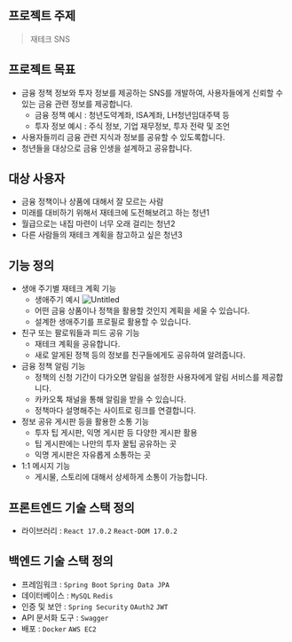 ## 프로젝트 주제

> 재테크 SNS

## 프로젝트 목표

- 금융 정책 정보와 투자 정보를 제공하는 SNS를 개발하여, 사용자들에게 신뢰할 수 있는 금융 관련 정보를 제공합니다.
  - 금융 정책 예시 : 청년도약계좌, ISA계좌, LH청년임대주택 등
  - 투자 정보 예시 : 주식 정보, 기업 재무정보, 투자 전략 및 조언
- 사용자들끼리 금융 관련 지식과 정보를 공유할 수 있도록합니다.
- 청년들을 대상으로 금융 인생을 설계하고 공유합니다.

## 대상 사용자

- 금융 정책이나 상품에 대해서 잘 모르는 사람
- 미래를 대비하기 위해서 재테크에 도전해보려고 하는 청년1
- 월급으로는 내집 마련이 너무 오래 걸리는 청년2
- 다른 사람들의 재테크 계획을 참고하고 싶은 청년3

## 기능 정의

- 생애 주기별 재테크 계획 기능
  - 생애주기 예시
    ![Untitled](https://s3-us-west-2.amazonaws.com/secure.notion-static.com/e03ac437-1e9b-40c0-bfd8-3d47be4b35c0/Untitled.png)
  - 어떤 금융 상품이나 정책을 활용할 것인지 계획을 세울 수 있습니다.
  - 설계한 생애주기를 프로필로 활용할 수 있습니다.
- 친구 또는 팔로워들과 피드 공유 기능
  - 재테크 계획을 공유합니다.
  - 새로 알게된 정책 등의 정보를 친구들에게도 공유하여 알려줍니다.
- 금융 정책 알림 기능
  - 정책의 신청 기간이 다가오면 알림을 설정한 사용자에게 알림 서비스를 제공합니다.
  - 카카오톡 채널을 통해 알림을 받을 수 있습니다.
  - 정책마다 설명해주는 사이트로 링크를 연결합니다.
- 정보 공유 게시판 등을 활용한 소통 기능
  - 투자 팁 게시판, 익명 게시판 등 다양한 게시판 활용
  - 팁 게시판에는 나만의 투자 꿀팁 공유하는 곳
  - 익명 게시판은 자유롭게 소통하는 곳
- 1:1 메시지 기능
  - 게시물, 스토리에 대해서 상세하게 소통이 가능합니다.

## 프론트엔드 기술 스택 정의

- 라이브러리 : `React 17.0.2` `React-DOM 17.0.2`

## 백엔드 기술 스택 정의

- 프레임워크 : `Spring Boot` `Spring Data JPA`
- 데이터베이스 : `MySQL` `Redis`
- 인증 및 보안 : `Spring Security` `OAuth2` `JWT`
- API 문서화 도구 : `Swagger`
- 배포 : `Docker` `AWS EC2`
